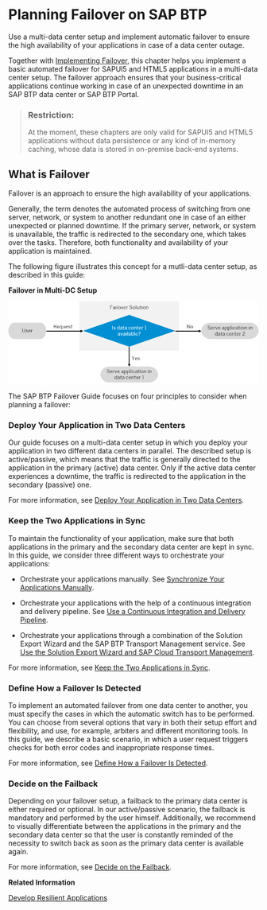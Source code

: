 <!-- loio8c46464783664ac4a748e70a91e08508 -->

# Planning Failover on SAP BTP

Use a multi-data center setup and implement automatic failover to ensure the high availability of your applications in case of a data center outage.

Together with [Implementing Failover](../deploy-and-deliver/implementing-failover-df972c5.md), this chapter helps you implement a basic automated failover for SAPUI5 and HTML5 applications in a multi-data center setup. The failover approach ensures that your business-critical applications continue working in case of an unexpected downtime in an SAP BTP data center or SAP BTP Portal.

> ### Restriction:  
> At the moment, these chapters are only valid for SAPUI5 and HTML5 applications without data persistence or any kind of in-memory caching, whose data is stored in on-premise back-end systems.



<a name="loio8c46464783664ac4a748e70a91e08508__section_tdm_2qr_yhb"/>

## What is Failover

Failover is an approach to ensure the high availability of your applications.

Generally, the term denotes the automated process of switching from one server, network, or system to another redundant one in case of an either unexpected or planned downtime. If the primary server, network, or system is unavailable, the traffic is redirected to the secondary one, which takes over the tasks. Therefore, both functionality and availability of your application is maintained.

The following figure illustrates this concept for a mutli-data center setup, as described in this guide:

  
  
**Failover in Multi-DC Setup**

 ![Failover in Multi-DC Setup](images/Failover_Flowchart_1bd23e7.png "Failover in Multi-DC Setup") 

The SAP BTP Failover Guide focuses on four principles to consider when planning a failover:



### Deploy Your Application in Two Data Centers

Our guide focuses on a multi-data center setup in which you deploy your application in two different data centers in parallel. The described setup is active/passive, which means that the traffic is generally directed to the application in the primary \(active\) data center. Only if the active data center experiences a downtime, the traffic is redirected to the application in the secondary \(passive\) one.

For more information, see [Deploy Your Application in Two Data Centers](../deploy-and-deliver/deploy-your-application-in-two-data-centers-61d08d8.md).



### Keep the Two Applications in Sync

To maintain the functionality of your application, make sure that both applications in the primary and the secondary data center are kept in sync. In this guide, we consider three different ways to orchestrate your applications:

-   Orchestrate your applications manually. See [Synchronize Your Applications Manually](../deploy-and-deliver/keep-the-two-applications-in-sync-e6d2bdb.md#loio5606f91c66b44354bd99cce0a0b9da5d).

-   Orchestrate your applications with the help of a continuous integration and delivery pipeline. See [Use a Continuous Integration and Delivery Pipeline](../deploy-and-deliver/keep-the-two-applications-in-sync-e6d2bdb.md#loioe603c7411eb0483eaeda10fee8aacb5b).

-   Orchestrate your applications through a combination of the Solution Export Wizard and the SAP BTP Transport Management service. See [Use the Solution Export Wizard and SAP Cloud Transport Management](../deploy-and-deliver/keep-the-two-applications-in-sync-e6d2bdb.md#loio8b3131f1b7504bc7b8a2e1e8b46f71f0).


For more information, see [Keep the Two Applications in Sync](../deploy-and-deliver/keep-the-two-applications-in-sync-e6d2bdb.md#loioe6d2bdb006734bd69e394379ff0dd956).



### Define How a Failover Is Detected

To implement an automated failover from one data center to another, you must specify the cases in which the automatic switch has to be performed. You can choose from several options that vary in both their setup effort and flexibility, and use, for example, arbiters and different monitoring tools. In this guide, we describe a basic scenario, in which a user request triggers checks for both error codes and inappropriate response times.

For more information, see [Define How a Failover Is Detected](../deploy-and-deliver/define-how-a-failover-is-detected-88b86db.md).



### Decide on the Failback

Depending on your failover setup, a failback to the primary data center is either required or optional. In our active/passive scenario, the failback is mandatory and performed by the user himself. Additionally, we recommend to visually differentiate between the applications in the primary and the secondary data center so that the user is constantly reminded of the necessity to switch back as soon as the primary data center is available again.

For more information, see [Decide on the Failback](../deploy-and-deliver/decide-on-the-failback-963f962.md).

**Related Information**  


[Develop Resilient Applications](../develop-and-build/develop-resilient-applications-b1b929a.md "Our best practices about resilient application design help you to make your applications running on SAP BTP stable and highly available.")

